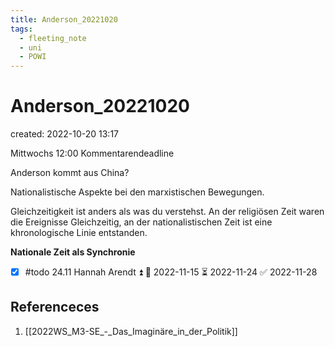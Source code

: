 ```yaml
---
title: Anderson_20221020
tags:
  - fleeting_note
  - uni
  - POWI
---
```


# Anderson_20221020
created: 2022-10-20 13:17

Mittwochs 12:00 Kommentarendeadline

Anderson kommt aus China?

Nationalistische Aspekte bei den marxistischen Bewegungen. 

Gleichzeitigkeit ist anders als was du verstehst. An der religiösen Zeit waren die Ereignisse Gleichzeitig, an der nationalistischen Zeit ist eine khronologische Linie entstanden.

**Nationale Zeit als Synchronie**

- [x] #todo 24.11 Hannah Arendt ⏫ 🛫 2022-11-15 ⏳ 2022-11-24 ✅ 2022-11-28

## Referenceces
1. [[2022WS_M3-SE_-_Das_Imaginäre_in_der_Politik]]
